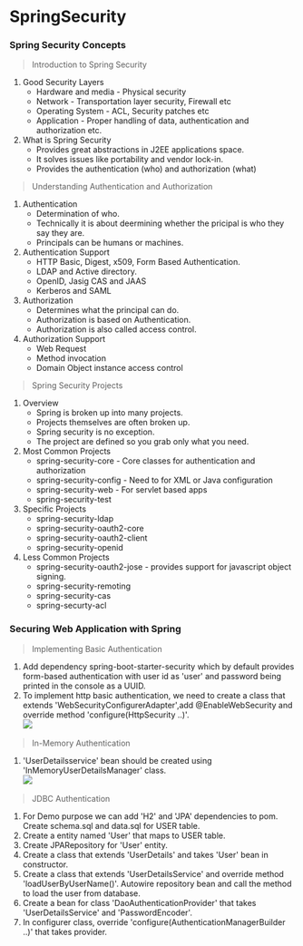 # SpringSecurity

### Spring Security Concepts
>Introduction to Spring Security
  1. Good Security Layers
      - Hardware and media - Physical security
      - Network - Transportation layer security, Firewall etc
      - Operating System - ACL, Security patches etc
      - Application - Proper handling of data, authentication and authorization etc.
  2. What is Spring Security
      - Provides great abstractions in J2EE applications space.
      - It solves issues like portability and vendor lock-in.
      - Provides the authentication (who) and authorization (what)
>Understanding Authentication and Authorization
  1. Authentication
      - Determination of who.
      - Technically it is about deermining whether the pricipal is who they say they are.
      - Principals can be humans or machines.
  2. Authentication Support
      - HTTP Basic, Digest, x509, Form Based Authentication.
      - LDAP and Active directory.
      - OpenID, Jasig CAS and JAAS
      - Kerberos and SAML
  3. Authorization
      - Determines what the principal can do.
      - Authorization is based on Authentication.
      - Authorization is also called access control.
  4. Authorization Support
      - Web Request
      - Method invocation
      - Domain Object instance access control
>Spring Security Projects
  1. Overview
      - Spring is broken up into many projects.
      - Projects themselves are often broken up.
      - Spring security is no exception.
      - The project are defined so you grab only what you need.
  2. Most Common Projects
      - spring-security-core - Core classes for authentication and authorization
      - spring-security-config - Need to for XML or Java configuration
      - spring-security-web - For servlet based apps
      - spring-security-test
  3. Specific Projects
      - spring-security-ldap
      - spring-security-oauth2-core
      - spring-security-oauth2-client
      - spring-security-openid
  4. Less Common Projects
      - spring-security-oauth2-jose - provides support for javascript object signing.
      - spring-security-remoting
      - spring-security-cas
      - spring-securty-acl
### Securing Web Application with Spring
>Implementing Basic Authentication
   1. Add dependency spring-boot-starter-security which by default provides form-based authentication with user id as 'user' and password being printed in the console as a UUID.
   2. To implement http basic authentication, we need to create a class that extends 'WebSecurityConfigurerAdapter',add @EnableWebSecurity and override method 'configure(HttpSecurity ..)'.<br>
        <img src="https://github.com/balaprojects/images/blob/master/HttpBasic.png"/>
>In-Memory Authentication
   1. 'UserDetailsservice' bean should be created using 'InMemoryUserDetailsManager' class.<br>
       <img src = "https://github.com/balaprojects/images/blob/master/InMemory_UserConfig.png"/>
>JDBC Authentication
   1. For Demo purpose we can add 'H2' and 'JPA' dependencies to pom. Create schema.sql and data.sql for USER table.
   2. Create a entity named 'User' that maps to USER table.
   3. Create JPARepository for 'User' entity.
   4. Create a class that extends 'UserDetails' and takes 'User' bean in constructor.
   5. Create a class that extends 'UserDetailsService' and override method 'loadUserByUserName()'. Autowire repository bean and call the method to load the user from database.
   6. Create a bean for class 'DaoAuthenticationProvider' that takes 'UserDetailsService' and 'PasswordEncoder'.
   7. In configurer class, override 'configure(AuthenticationManagerBuilder ..)' that takes provider.
